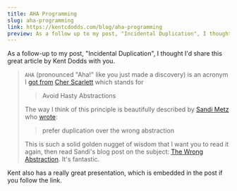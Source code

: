 ```yaml
---
title: AHA Programming
slug: aha-programming
link: https://kentcdodds.com/blog/aha-programming
preview: As a follow up to my post, "Incidental Duplication", I thought I'd share this great article by Kent Dodds with you…
---
```


As a follow-up to my post, "Incidental Duplication", I thought I'd share this great article by Kent Dodds with you.

> `AHA` (pronounced "Aha!" like you just made a discovery) is an acronym I [got from](https://twitter.com/cherthedev/status/1112819136147742720) [Cher Scarlett](https://twitter.com/cherthedev) which stands for
> 
> > Avoid Hasty Abstractions
> 
> The way I think of this principle is beautifully described by [Sandi Metz](https://twitter.com/sandimetz) who [wrote](https://www.sandimetz.com/blog/2016/1/20/the-wrong-abstraction):
> 
> > prefer duplication over the wrong abstraction
> 
> This is such a solid golden nugget of wisdom that I want you to read it again, then read Sandi's blog post on the subject: [The Wrong Abstraction](https://www.sandimetz.com/blog/2016/1/20/the-wrong-abstraction). It's fantastic.

Kent also has a really great presentation, which is embedded in the post if you follow the link.
